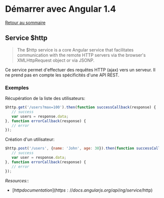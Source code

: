 # Démarrer avec Angular 1.4

[Retour au sommaire](01.00.angular-bases.documentation-fr.md)

## Service $http

> The $http service is a core Angular service that facilitates communication with the remote HTTP servers via the browser's XMLHttpRequest object or via JSONP.

Ce service permet d'effectuer des requêtes HTTP (ajax) vers un serveur. Il ne prend pas en compte les spécificités d'une API REST.

### Exemples

Récupération de la liste des utilisateurs:

 ``` js 
$http.get('/users?max=100').then(function successCallback(response) {
    // success
    var users = response.data;
}, function errorCallback(response) {
    // error
});
 ```

Création d'un utilisateur:

 ``` js 
$http.post('/users', {name: 'John', age: 30}).then(function successCallback(response) {
    // success
    var user = response.data;
}, function errorCallback(response) {
    // error
});
 ```
 
 *Resources:*:
 * [$http documentation](https://docs.angularjs.org/api/ng/service/$http)
 